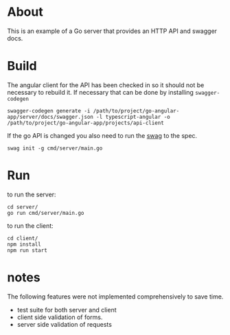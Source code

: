 # About

This is an example of a Go server that provides an HTTP API and swagger docs.


# Build

The angular client for the API has been checked in so it should not be necessary to
rebuild it. If necessary that can be done by installing `swagger-codegen`

```
swagger-codegen generate -i /path/to/project/go-angular-app/server/docs/swagger.json -l typescript-angular -o /path/to/project/go-angular-app/projects/api-client
```

If the go API is changed you also need to run the [swag](https://github.com/swaggo/swag) to the spec.


```
swag init -g cmd/server/main.go
```

# Run

to run the server:

```
cd server/
go run cmd/server/main.go

```

to run the client:

```
cd client/
npm install
npm run start
```

# notes

The following features were not implemented comprehensively to save time.

* test suite for both server and client
* client side validation of forms.
* server side validation of requests
